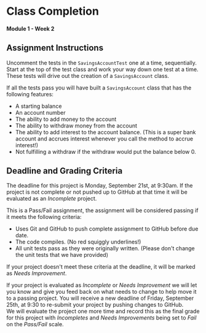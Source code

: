 # Class Completion
#### Module 1 - Week 2

## Assignment Instructions
Uncomment the tests in the `SavingsAccountTest` one at a time, sequentially.
Start at the top of the test class and work your way down one test at a time.
These tests will drive out the creation of a `SavingsAccount` class.

If all the tests pass you will have built a `SavingsAccount` class that has the following features:
 - A starting balance
 - An account number
 - The ability to add money to the account
 - The ability to withdraw money from the account
 - The ability to add interest to the account balance.  (This is a super bank account and accrues interest whenever you call the method to accrue interest!)
 - Not fulfilling a withdraw if the withdraw would put the balance below 0.
 
## Deadline and Grading Criteria
The deadline for this project is Monday, September 21st, at 9:30am.
If the project is not complete or not pushed up to GitHub at that time it will be evaluated as an _Incomplete_ project.

This is a Pass/Fail assignment, the assignment will be considered passing if it meets the following criteria:
- Uses Git and GitHub to push complete assignment to GitHub before due date.
- The code compiles.  (No red squiggly underlines!)
- All unit tests pass as they were originally written. (Please don't change the unit tests that we have provided)

If your project doesn't meet these criteria at the deadline, it will be marked as _Needs Improvement_.

If your project is evaluated as _Incomplete_ or _Needs Improvement_ we will let you know and give you feed back on what needs to change to help move it to a passing project.
You will receive a new deadline of Friday, September 25th, at 9:30 to re-submit your project by pushing changes to GitHub.  
We will evaluate the project one more time and record this as the final grade for this project with _Incompletes_ and _Needs Improvements_ being set to _Fail_ on the _Pass/Fail_ scale.